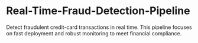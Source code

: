 # Real-Time-Fraud-Detection-Pipeline

Detect fraudulent credit-card transactions in real time. This pipeline focuses on fast deployment and robust monitoring to meet financial compliance.
